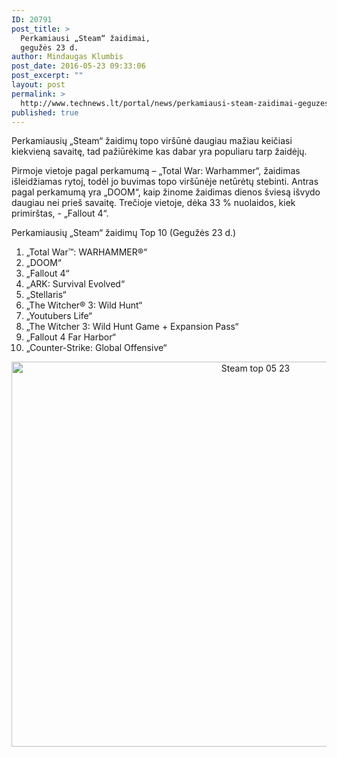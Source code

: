 ```yaml
---
ID: 20791
post_title: >
  Perkamiausi „Steam“ žaidimai,
  gegužės 23 d.
author: Mindaugas Klumbis
post_date: 2016-05-23 09:33:06
post_excerpt: ""
layout: post
permalink: >
  http://www.technews.lt/portal/news/perkamiausi-steam-zaidimai-geguzes-23-d/
published: true
---
```

Perkamiausių „Steam“ žaidimų topo viršūnė daugiau mažiau keičiasi kiekvieną savaitę, tad pažiūrėkime kas dabar yra populiaru tarp žaidėjų.

Pirmoje vietoje pagal perkamumą – „Total War: Warhammer“, žaidimas išleidžiamas rytoj, todėl jo buvimas topo viršūnėje netūrėtų stebinti. Antras pagal perkamumą yra „DOOM“, kaip žinome žaidimas dienos šviesą išvydo daugiau nei prieš savaitę. Trečioje vietoje, dėka 33 % nuolaidos, kiek primirštas, - „Fallout 4“.

Perkamiausių „Steam“ žaidimų Top 10 (Gegužės 23 d.)
<ol>
 	<li>„Total War™: WARHAMMER®“</li>
 	<li>„DOOM“</li>
 	<li>„Fallout 4“</li>
 	<li>„ARK: Survival Evolved“</li>
 	<li>„Stellaris“</li>
 	<li>„The Witcher® 3: Wild Hunt“</li>
 	<li>„Youtubers Life“</li>
 	<li>„The Witcher 3: Wild Hunt Game + Expansion Pass“</li>
 	<li>„Fallout 4 Far Harbor“</li>
 	<li>„Counter-Strike: Global Offensive“</li>
</ol>
<p style="text-align: center"><a href="http://www.technews.lt/portal/wp-content/uploads/2016/05/Steam-top-05-23.jpg"><img class="alignnone wp-image-20792 size-full" src="http://www.technews.lt/portal/wp-content/uploads/2016/05/Steam-top-05-23.jpg" alt="Steam top 05 23" width="765" height="616" /></a></p>